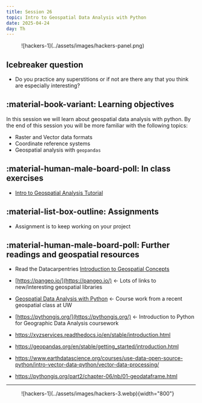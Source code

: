 ```yaml
---
title: Session 26
topic: Intro to Geospatial Data Analysis with Python
date: 2025-04-24
day: Th
---
```


<figure markdown="span">
  ![hackers-1](../assets/images/hackers-panel.png)
</figure>

## Icebreaker question

- Do you practice any superstitions or if not are there any that you think are especially interesting?

## :material-book-variant: Learning objectives
In this session we will learn about geospatial data analysis with python. By 
the end of this session you will be more familiar with the following topics:

- Raster and Vector data formats
- Coordinate reference systems
- Geospatial analysis with `geopandas`

## :material-human-male-board-poll: In class exercises
- [Intro to Geospatial Analysis Tutorial](../../tutorials/26.0-intro-gis) 

## :material-list-box-outline: Assignments
- Assignment is to keep working on your project

## :material-human-male-board-poll: Further readings and geospatial resources
- Read the Datacarpentries [Introduction to Geospatial Concepts](https://datacarpentry.github.io/organization-geospatial/)
- [https://pangeo.io/](https://pangeo.io/) <- Lots of links to new/interesting geospatial libraries
- [Geospatial Data Analysis with Python](https://uwgda-jupyterbook.readthedocs.io/en/latest/intro.html) <- Course work from a recent geospatial class at UW
- [https://pythongis.org/](https://pythongis.org/) <- Introduction to Python for Geographic Data Analysis coursework

- https://xyzservices.readthedocs.io/en/stable/introduction.html
- https://geopandas.org/en/stable/getting_started/introduction.html
- https://www.earthdatascience.org/courses/use-data-open-source-python/intro-vector-data-python/vector-data-processing/
- https://pythongis.org/part2/chapter-06/nb/01-geodataframe.html
---------------------


<figure markdown="span">
  ![hackers-1](../assets/images/hackers-3.webp){width="800"}
</figure>

<!-- Notes
-->
